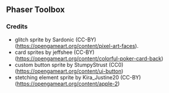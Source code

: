 ## Phaser Toolbox

### Credits

- glitch sprite by Sardonic (CC-BY) (https://opengameart.org/content/pixel-art-faces).
- card sprites by jeffshee (CC-BY) (https://opengameart.org/content/colorful-poker-card-back)
- custom button sprite by StumpyStrust (CC0) (https://opengameart.org/content/ui-button)
- stetching element sprite by Kira_Justine20 (CC-BY) (https://opengameart.org/content/apple-2)